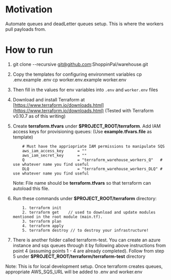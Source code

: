 # Motivation

Automate queues and deadLetter queues setup. This is where the workers pull payloads from.

# How to run

1. git clone --recursive git@github.com:ShoppinPal/warehouse.git

2. Copy the templates for configuring environment variables
cp .env.example .env
cp worker.env.example worker.env

3. Then fill in the values for env variables into `.env` and `worker.env` files

4. Download and install Terraform at [https://www.terraform.io/downloads.html](https://www.terraform.io/downloads.html)
(Tested with Terraform v0.10.7 as of this writing)

5. Create **terraform.tfvars** under **$PROJECT_ROOT/terraform**. Add IAM access keys for provisioning queues: (Use **example.tfvars.file** as template)
    ```
        # Must have the appriopriate IAM permissions to manipulate SQS
        aws_iam_access_key      = ""
        aws_iam_secret_key      = ""
        Q                       = "terraform_warehouse_workers_Q"   # use whatever name you find useful
        DLQ                     = "terraform_warehouse_workers_DLQ" # use whatever name you find useful
    ```
    Note: File name should be **terraform.tfvars** so that terraform can autoload this file.
6. Run these commands under **$PROJECT_ROOT/terraform** directory:
    ```
        1. terraform init
        2. terraform get    // used to download and update modules mentioned in the root module (main.tf).
        3. terraform plan
        4. terraform apply
        5. terraform destroy // to destroy your infrastructure!
    ```
7. There is another folder called terraform-test. You can create an azure instance and sqs queues through it by following above instructions from point 4 (assuming points 1 - 4 are already completed). Follow from step 5 under **$PROJECT_ROOT/terraform/terraform-test** directory 

Note: This is for local development setup. Once terraform creates queues, appropriate AWS_SQS_URL will be added to .env and worker.env 